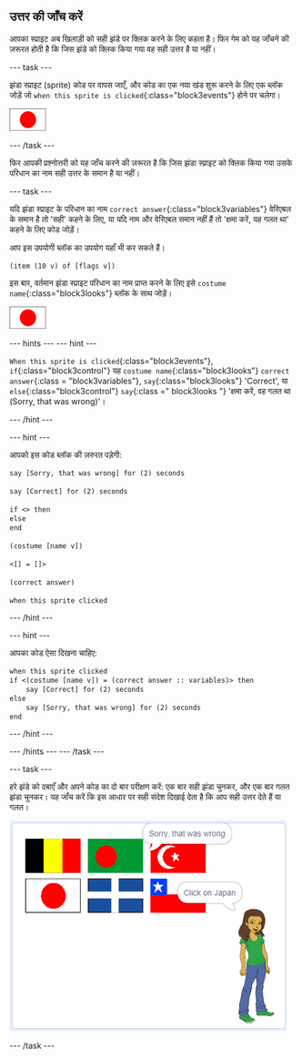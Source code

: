 ## उत्तर की जाँच करें

आपका स्प्राइट अब खिलाड़ी को सही झंडे पर क्लिक करने के लिए कहता है। फिर गेम को यह जाँचने की ज़रूरत होती है कि जिस झंडे को क्लिक किया गया वह सही उत्तर है या नहीं।

--- task ---

झंडा स्प्राइट (sprite) कोड पर वापस जाएँ, और कोड का एक नया खंड शुरू करने के लिए एक ब्लॉक जोड़ें जो `when this sprite is clicked`{:class="block3events"} होने पर चलेगा।

![झंडा स्प्राइट](images/flag-sprite.png)

--- /task ---

फिर आपकी प्रश्नोत्तरी को यह जाँच करने की ज़रूरत है कि जिस झंडा स्प्राइट को क्लिक किया गया उसके परिधान का नाम सही उत्तर के समान है या नहीं।

--- task ---

यदि झंडा स्प्राइट के परिधान का नाम `correct answer`{:class="block3variables"} वेरिएबल के समान है तो 'सही' कहने के लिए, या यदि नाम और वेरिएबल समान नहीं हैं तो 'क्षमा करें, यह गलत था' कहने के लिए कोड जोड़ें।

आप इस उपयोगी ब्लॉक का उपयोग यहाँ भी कर सकते हैं।

```blocks3
(item (10 v) of [flags v])
```

इस बार, वर्तमान झंडा स्प्राइट परिधान का नाम प्राप्त करने के लिए इसे `costume name`{:class="block3looks"} ब्लॉक के साथ जोड़ें।

![झंडा स्प्राइट](images/flag-sprite.png)

--- hints ---
 --- hint ---

`When this sprite is clicked`{:class="block3events"}, `if`{:class="block3control"} यह `costume name`{:class="block3looks"} `correct answer`{:class = "block3variables"}, `say`{:class="block3looks"} 'Correct', या `else`{:class="block3control"} `say`{:class =" block3looks "} 'क्षमा करें, वह गलत था (Sorry, that was wrong)'।

--- /hint ---

--- hint ---

आपको इस कोड ब्लॉक की ज़रुरत पड़ेगी:

```blocks3
say [Sorry, that was wrong] for (2) seconds

say [Correct] for (2) seconds

if <> then
else
end

(costume [name v])

<[] = []>

(correct answer)

when this sprite clicked
```

--- /hint ---

--- hint ---

आपका कोड ऐसा दिखना चाहिए:

```blocks3
when this sprite clicked
if <(costume [name v]) = (correct answer :: variables)> then
    say [Correct] for (2) seconds
else
    say [Sorry, that was wrong] for (2) seconds
end
```

--- /hint ---

--- /hints --- --- /task ---

--- task ---

हरे झंडे को दबाएँ और अपने कोड का दो बार परीक्षण करें: एक बार सही झंडा चुनकर, और एक बार गलत झंडा चुनकर। यह जाँच करें कि इस आधार पर सही संदेश दिखाई देता है कि आप सही उत्तर देते हैं या गलत।

![झंडे पर क्लिक करें](images/click-on-flag.png)

--- /task ---